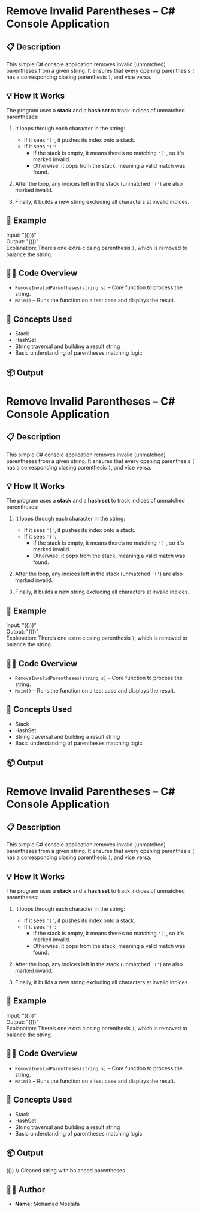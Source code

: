 # Remove Invalid Parentheses – C# Console Application

## 📋 Description
This simple C# console application removes invalid (unmatched) parentheses from a given string. It ensures that every opening parenthesis `(` has a corresponding closing parenthesis `)`, and vice versa.

## 💡 How It Works
The program uses a **stack** and a **hash set** to track indices of unmatched parentheses:

1. It loops through each character in the string:
   - If it sees `'('`, it pushes its index onto a stack.
   - If it sees `')'`:
     - If the stack is empty, it means there’s no matching `'('`, so it's marked invalid.
     - Otherwise, it pops from the stack, meaning a valid match was found.

2. After the loop, any indices left in the stack (unmatched `'('`) are also marked invalid.

3. Finally, it builds a new string excluding all characters at invalid indices.

## 🧪 Example
Input:  "(()))"  
Output: "(())"  
Explanation: There’s one extra closing parenthesis `)`, which is removed to balance the string.

## 🧑‍💻 Code Overview
- `RemoveInvalidParentheses(string s)` – Core function to process the string.
- `Main()` – Runs the function on a test case and displays the result.

## 🧠 Concepts Used
- Stack
- HashSet
- String traversal and building a result string
- Basic understanding of parentheses matching logic

## 📦 Output
# Remove Invalid Parentheses – C# Console Application

## 📋 Description
This simple C# console application removes invalid (unmatched) parentheses from a given string. It ensures that every opening parenthesis `(` has a corresponding closing parenthesis `)`, and vice versa.

## 💡 How It Works
The program uses a **stack** and a **hash set** to track indices of unmatched parentheses:

1. It loops through each character in the string:
   - If it sees `'('`, it pushes its index onto a stack.
   - If it sees `')'`:
     - If the stack is empty, it means there’s no matching `'('`, so it's marked invalid.
     - Otherwise, it pops from the stack, meaning a valid match was found.

2. After the loop, any indices left in the stack (unmatched `'('`) are also marked invalid.

3. Finally, it builds a new string excluding all characters at invalid indices.

## 🧪 Example
Input:  "(()))"  
Output: "(())"  
Explanation: There’s one extra closing parenthesis `)`, which is removed to balance the string.

## 🧑‍💻 Code Overview
- `RemoveInvalidParentheses(string s)` – Core function to process the string.
- `Main()` – Runs the function on a test case and displays the result.

## 🧠 Concepts Used
- Stack
- HashSet
- String traversal and building a result string
- Basic understanding of parentheses matching logic

## 📦 Output
# Remove Invalid Parentheses – C# Console Application

## 📋 Description
This simple C# console application removes invalid (unmatched) parentheses from a given string. It ensures that every opening parenthesis `(` has a corresponding closing parenthesis `)`, and vice versa.

## 💡 How It Works
The program uses a **stack** and a **hash set** to track indices of unmatched parentheses:

1. It loops through each character in the string:
   - If it sees `'('`, it pushes its index onto a stack.
   - If it sees `')'`:
     - If the stack is empty, it means there’s no matching `'('`, so it's marked invalid.
     - Otherwise, it pops from the stack, meaning a valid match was found.

2. After the loop, any indices left in the stack (unmatched `'('`) are also marked invalid.

3. Finally, it builds a new string excluding all characters at invalid indices.

## 🧪 Example
Input:  "(()))"  
Output: "(())"  
Explanation: There’s one extra closing parenthesis `)`, which is removed to balance the string.

## 🧑‍💻 Code Overview
- `RemoveInvalidParentheses(string s)` – Core function to process the string.
- `Main()` – Runs the function on a test case and displays the result.

## 🧠 Concepts Used
- Stack
- HashSet
- String traversal and building a result string
- Basic understanding of parentheses matching logic

## 📦 Output
(()) // Cleaned string with balanced parentheses


## 👨‍💻 Author
- **Name:** Mohamed Mostafa  

